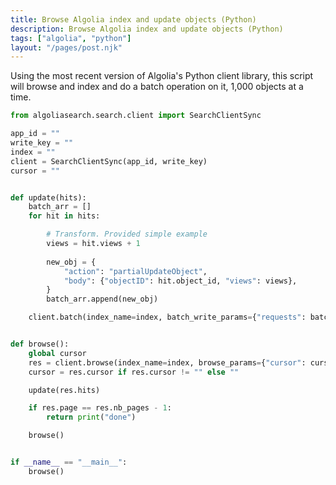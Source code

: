 ```yaml
---
title: Browse Algolia index and update objects (Python)
description: Browse Algolia index and update objects (Python)
tags: ["algolia", "python"]
layout: "/pages/post.njk"
---
```


Using the most recent version of Algolia's Python client library, this script will browse and index and do a batch operation on it, 1,000 objects at a time. 

```py
from algoliasearch.search.client import SearchClientSync

app_id = ""
write_key = ""
index = ""
client = SearchClientSync(app_id, write_key)
cursor = ""


def update(hits):
    batch_arr = []
    for hit in hits:

        # Transform. Provided simple example
        views = hit.views + 1
        
        new_obj = {
            "action": "partialUpdateObject",
            "body": {"objectID": hit.object_id, "views": views},
        }
        batch_arr.append(new_obj)

    client.batch(index_name=index, batch_write_params={"requests": batch_arr})


def browse():
    global cursor
    res = client.browse(index_name=index, browse_params={"cursor": cursor})
    cursor = res.cursor if res.cursor != "" else ""

    update(res.hits)

    if res.page == res.nb_pages - 1:
        return print("done")

    browse()


if __name__ == "__main__":
    browse()
```
